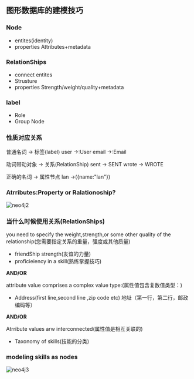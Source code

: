 ## 图形数据库的建模技巧

### Node
 - entites(identity)
 - properties
   Attributes+metadata
   
### RelationShips
- connect entites
- Strusture
- properties
 Strength/weight/quality+metadata
 
### label 
- Role
- Group Node

### 性质对应关系
普通名词 -> 标签(label)
user ->:User
email ->:Email

动词带动对象 -> 关系(RelationShip)
sent -> SENT
wrote -> WROTE

正确的名词 -> 属性节点
Ian ->({name:"Ian"})

### Atrributes:Property or Ralationoship?
![neo4j2](https://github.com/yueyuanyang/knowledge/upload/master/neo4j/img/neo4j-2.png)

### 当什么时候使用关系(RelationShips)

you need to specify the weight,strength,or some other quality of the relationship(您需要指定关系的重量，强度或其他质量)
- friendShip strength(友谊的力量)
- proficieiency in a skill(熟练掌握技巧)

**AND/OR**

attribute value comprises a complex value type:(属性值包含复数值类型：)
- Address(first line,second line ,zip code etc) 地址（第一行，第二行，邮政编码等）

**AND/OR**

Atrribute values arw interconnected(属性值是相互关联的)
- Taxonomy of skills(技能的分类)

### modeling skills as nodes

![neo4j3](https://github.com/yueyuanyang/knowledge/upload/master/neo4j/img/neo4j-3.png)














